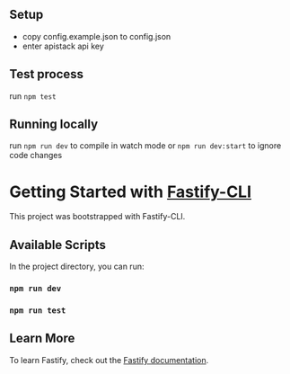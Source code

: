 
## Setup
* copy config.example.json to config.json
* enter apistack api key

## Test process

run `npm test`

## Running locally

run `npm run dev` to compile in watch mode or `npm run dev:start` to ignore code changes 


# Getting Started with [Fastify-CLI](https://www.npmjs.com/package/fastify-cli)
This project was bootstrapped with Fastify-CLI.

## Available Scripts
In the project directory, you can run:
### `npm run dev`
### `npm run test`
## Learn More
To learn Fastify, check out the [Fastify documentation](https://fastify.dev/docs/latest/).
